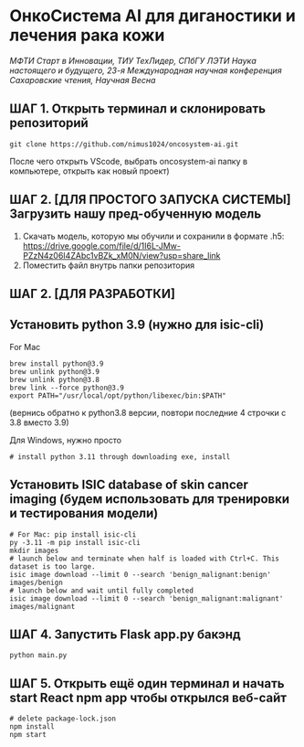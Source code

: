 # ОнкоСистема AI для диганостики и лечения рака кожи 
_МФТИ Старт в Инновации, ТИУ ТехЛидер, СПбГУ ЛЭТИ Наука настоящего и будущего, 23-я Международная научная конференция Сахаровские чтения, Научная Весна_

## ШАГ 1. Открыть терминал и склонировать репозиторий
```
git clone https://github.com/nimus1024/oncosystem-ai.git
```
После чего открыть VScode, выбрать oncosystem-ai папку в компьютере, открыть как новый проект)

## ШАГ 2. **[ДЛЯ ПРОСТОГО ЗАПУСКА СИСТЕМЫ]** Загрузить нашу пред-обученную модель
1. Скачать модель, которую мы обучили и сохранили в формате .h5: https://drive.google.com/file/d/1I6L-JMw-PZzN4z06I4ZAbc1vBZk_xM0N/view?usp=share_link
2. Поместить файл внутрь папки репозитория

## ШАГ 2. **[ДЛЯ РАЗРАБОТКИ]** 
## Установить python 3.9 (нужно для isic-cli)

For Mac
```
brew install python@3.9
brew unlink python@3.9
brew unlink python@3.8
brew link --force python@3.9
export PATH="/usr/local/opt/python/libexec/bin:$PATH"
```
(вернись обратно к python3.8 версии, повтори последние 4 строчки с 3.8 вместо 3.9)

Для Windows, нужно просто
```
# install python 3.11 through downloading exe, install
```
 
## Установить ISIC database of skin cancer imaging (будем использовать для тренировки и тестирования модели)
```
# For Mac: pip install isic-cli
py -3.11 -m pip install isic-cli
mkdir images
# launch below and terminate when half is loaded with Ctrl+C. This dataset is too large. 
isic image download --limit 0 --search 'benign_malignant:benign' images/benign 
# launch below and wait until fully completed
isic image download --limit 0 --search 'benign_malignant:malignant' images/malignant 
```

## ШАГ 4. Запустить Flask app.py бакэнд 
```
python main.py
```

## ШАГ 5. Открыть ещё один терминал и начать start React npm app чтобы открылся веб-сайт
```
# delete package-lock.json
npm install
npm start
```

